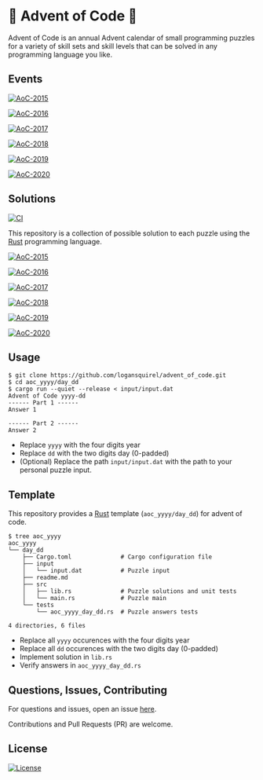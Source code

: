 # 🎄 Advent of Code 🎅

Advent of Code is an annual Advent calendar of small programming puzzles for a
variety of skill sets and skill levels that can be solved in any programming
language you like.

## Events

[![AoC-2015](https://img.shields.io/badge/Advent_of_Code-2015-d08770?style=for-the-badge)](https://adventofcode.com/2015)

[![AoC-2016](https://img.shields.io/badge/Advent_of_Code-2016-d08770?style=for-the-badge)](https://adventofcode.com/2016)

[![AoC-2017](https://img.shields.io/badge/Advent_of_Code-2017-d08770?style=for-the-badge)](https://adventofcode.com/2017)

[![AoC-2018](https://img.shields.io/badge/Advent_of_Code-2018-d08770?style=for-the-badge)](https://adventofcode.com/2018)

[![AoC-2019](https://img.shields.io/badge/Advent_of_Code-2019-d08770?style=for-the-badge)](https://adventofcode.com/2019)

[![AoC-2020](https://img.shields.io/badge/Advent_of_Code-2020-d08770?style=for-the-badge)](https://adventofcode.com/2020)

## Solutions

[![CI](https://img.shields.io/github/workflow/status/logansquirel/advent_of_code/CI/master?color=b48ead&label=CI&logo=github&style=for-the-badge)](https://github.com/logansquirel/advent_of_code/actions?query=branch%3Amaster)

This repository is a collection of possible solution to each puzzle using the
[Rust](https://www.rust-lang.org/) programming language.

[![AoC-2015](https://img.shields.io/badge/AoC--2015-20%20%E2%98%85-5e81ac?style=for-the-badge)](aoc_2015/README.md)

[![AoC-2016](https://img.shields.io/badge/AoC--2016-6%20%E2%98%85-5e81ac?style=for-the-badge)](aoc_2016/README.md)

[![AoC-2017](https://img.shields.io/badge/AoC--2017-6%20%E2%98%85-5e81ac?style=for-the-badge)](aoc_2017/README.md)

[![AoC-2018](https://img.shields.io/badge/AoC--2018-4%20%E2%98%85-5e81ac?style=for-the-badge)](aoc_2018/README.md)

[![AoC-2019](https://img.shields.io/badge/AoC--2019-4%20%E2%98%85-5e81ac?style=for-the-badge)](aoc_2019/README.md)

[![AoC-2020](https://img.shields.io/badge/AoC--2020-0%20%E2%98%85-5e81ac?style=for-the-badge)](aoc_2020/README.md)

## Usage

```console
$ git clone https://github.com/logansquirel/advent_of_code.git
$ cd aoc_yyyy/day_dd
$ cargo run --quiet --release < input/input.dat
Advent of Code yyyy-dd
------ Part 1 ------
Answer 1

------ Part 2 ------
Answer 2
```

- Replace `yyyy` with the four digits year
- Replace `dd` with the two digits day (0-padded)
- (Optional) Replace the path `input/input.dat` with the path to your personal
  puzzle input.

## Template

This repository provides a [Rust](https://www.rust-lang.org/) template
(`aoc_yyyy/day_dd`) for advent of code.

```console
$ tree aoc_yyyy
aoc_yyyy
└── day_dd
    ├── Cargo.toml              # Cargo configuration file
    ├── input
    │   └── input.dat           # Puzzle input
    ├── readme.md
    ├── src
    │   ├── lib.rs              # Puzzle solutions and unit tests
    │   └── main.rs             # Puzzle main
    └── tests
        └── aoc_yyyy_day_dd.rs  # Puzzle answers tests

4 directories, 6 files
```

- Replace all `yyyy` occurences with the four digits year
- Replace all `dd` occurences with the two digits day (0-padded)
- Implement solution in `lib.rs`
- Verify answers in `aoc_yyyy_day_dd.rs`

## Questions, Issues, Contributing

For questions and issues, open an issue
[here](https://github.com/logansquirel/Advent_of_Code/issues).

Contributions and Pull Requests (PR) are welcome.

## License

[![License](https://img.shields.io/badge/license-mit-81a1c1?style=for-the-badge)](LICENSE)

